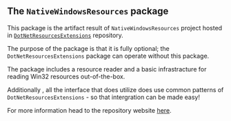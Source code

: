 ## The `NativeWindowsResources` package

This package is the artifact result of `NativeWindowsResources` project hosted
in [`DotNetResourcesExtensions`](https://github.com/mdcdi1315/dotnetresourcesextensions)
repository.

The purpose of the package is that it is fully optional; the `DotNetResourcesExtensions` package
can operate without this package.

The package includes a resource reader and a basic infrastracture for reading Win32
resources out-of-the-box.

Additionally , all the interface that does utilize does use common patterns of `DotNetResourcesExtensions` - 
so that intergration can be made easy!

For more information head to the repository website [here](https://github.com/mdcdi1315/dotnetresourcesextensions).